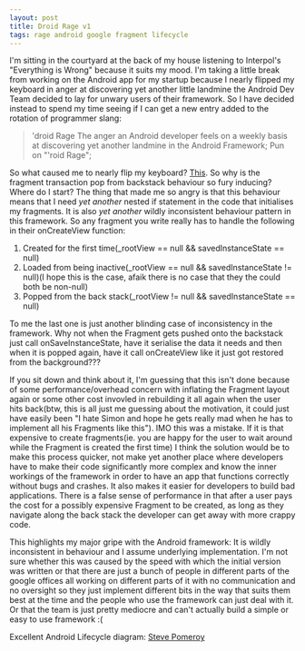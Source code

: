 ```yaml
---
layout: post
title: Droid Rage v1
tags: rage android google fragment lifecycle
---
```


I'm sitting in the courtyard at the back of my house listening to Interpol's "Everything is Wrong" because it suits my mood. I'm taking a little break from working on the Android app for my startup because I nearly flipped my keyboard in anger at discovering yet another little landmine the Android Dev Team decided to lay for unwary users of their framework. So I have decided instead to spend my time seeing if I can get a new entry added to the rotation of programmer slang:

>'droid Rage
>The anger an Android developer feels on a weekly basis at discovering yet another landmine in the Android Framework; Pun on "'roid Rage";

So what caused me to nearly flip my keyboard? [This](http://stackoverflow.com/questions/11353075/how-can-i-maintain-fragment-state-when-added-to-the-back-stack). So why is the fragment transaction pop from backstack behaviour so fury inducing? Where do I start? The thing that made me so angry is that this behaviour means that I need *yet another* nested if statement in the code that initialises my fragments. It is also *yet another* wildly inconsistent behaviour pattern in this framework. So any fragment you write really has to handle the following in their onCreateView function:

1. Created for the first time(_rootView == null && savedInstanceState == null)
2. Loaded from being inactive(_rootView == null && savedInstanceState != null)(I hope this is the case, afaik there is no case that they the could both be non-null)
3. Popped from the back stack(_rootView != null && savedInstanceState == null)

To me the last one is just another blinding case of inconsistency in the framework. Why not when the Fragment gets pushed onto the backstack just call onSaveInstanceState, have it serialise the data it needs and then when it is popped again, have it call onCreateView like it just got restored from the background???

If you sit down and think about it, I'm guessing that this isn't done because of some performance/overhead concern with inflating the Fragment layout again or some other cost invovled in rebuilding it all again when the user hits back(btw, this is all just me guessing about the motivation, it could just have easily been "I hate Simon and hope he gets really mad when he has to implement all his Fragments like this"). IMO this was a mistake. If it is that expensive to create fragments(ie. you are happy for the user to wait around while the Fragment is created the first time) I think the solution would be to make this process quicker, not make yet another place where developers have to make their code significantly more complex and know the inner workings of the framework in order to have an app that functions correctly without bugs and crashes. It also makes it easier for developers to build bad applications. There is a false sense of performance in that after a user pays the cost for a possibly expensive Fragment to be created, as long as they navigate along the back stack the developer can get away with more crappy code.

This highlights my major gripe with the Android framework: It is wildly inconsistent in behaviour and I assume underlying implementation. I'm not sure whether this was caused by the speed with which the initial version was written or that there are just a bunch of people in different parts of the google offices all working on different parts of it with no communication and no oversight so they just implement different bits in the way that suits them best at the time and the people who use the framework can just deal with it. Or that the team is just pretty mediocre and can't actually build a simple or easy to use framework :(


Excellent Android Lifecycle diagram: [Steve Pomeroy](https://plus.google.com/wm/1/+StevePomeroy/posts/HsthxN21Yp1?pid=5914215085941005954&oid=101826485820997153590)
